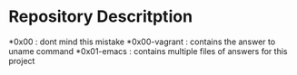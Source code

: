 # Repository Descritption 

*0x00 : dont mind this mistake
*0x00-vagrant : contains the answer to uname command
*0x01-emacs : contains multiple files of answers for this project